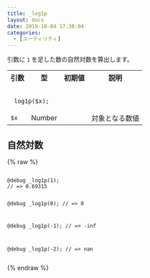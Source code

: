 ```yaml
---
title: _log1p
layout: docs
date: 2019-10-04 17:30:04
categories:
  - [ユーティリティ]
---
```


引数に `1` を足した数の自然対数を算出します。

<table>
  <tr>
    <th>引数</th>
    <th>型</th>
    <th>初期値</th>
    <th>説明</th>
  </tr>
  <tr>
    <td colspan="4">
      <pre class="language-scss"><code>
_log1p($x);
</code></pre>
    </td>
  </tr>
  <tr>
    <td><code>$x</code></td>
    <td>Number</td>
    <td></td>
    <td>対象となる数値</td>
  </tr>
</table>

## 自然対数

<div class="c demo">
  <div class="code">
    {% raw %}
      <pre class="language-scss"><code>
@debug _log1p(1);
// => 0.69315

@debug _log1p(0);
// => 0

@debug _log1p(-1);
// => -inf

@debug _log1p(-2);
// => nan
</code></pre>
    {% endraw %}
  </div>
</div>